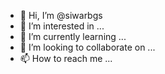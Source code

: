 - 👋 Hi, I’m @siwarbgs
- 👀 I’m interested in ...
- 🌱 I’m currently learning ...
- 💞️ I’m looking to collaborate on ...
- 📫 How to reach me ...

<!---
siwarbgs/siwarbgs is a ✨ special ✨ repository because its `README.md` (this file) appears on your GitHub profile.
You can click the Preview link to take a look at your changes.
--->
